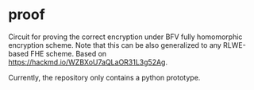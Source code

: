 # proof

Circuit for proving the correct encryption under BFV fully homomorphic encryption scheme. Note that this can be also generalized to any RLWE-based FHE scheme. Based on https://hackmd.io/WZBXoU7aQLaOR31L3g52Ag.

Currently, the repository only contains a python prototype. 
